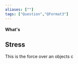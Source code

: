 ```yaml
---
aliases: [""]
tags: ["Question","QFormat3"]
---
```


#### What's
## Stress
This is the force over an objects c